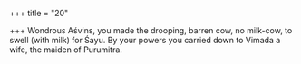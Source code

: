 +++
title = "20"

+++
Wondrous Aśvins, you made the drooping, barren cow, no milk-cow, to  swell (with milk) for Śayu.
By your powers you carried down to Vimada a wife, the maiden of  Purumitra.